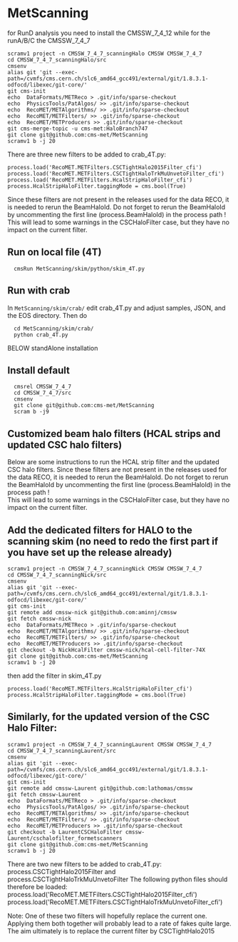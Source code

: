 # MetScanning



for RunD analysis you need to install the CMSSW_7_4_12 while for the runA/B/C the CMSSW_7_4_7
```
scramv1 project -n CMSSW_7_4_7_scanningHalo CMSSW CMSSW_7_4_7
cd CMSSW_7_4_7_scanningHalo/src
cmsenv
alias git 'git --exec-path=/cvmfs/cms.cern.ch/slc6_amd64_gcc491/external/git/1.8.3.1-odfocd/libexec/git-core/'
git cms-init
echo  DataFormats/METReco > .git/info/sparse-checkout
echo  PhysicsTools/PatAlgos/ >> .git/info/sparse-checkout
echo  RecoMET/METAlgorithms/ >> .git/info/sparse-checkout
echo  RecoMET/METFilters/ >> .git/info/sparse-checkout
echo  RecoMET/METProducers >> .git/info/sparse-checkout
git cms-merge-topic -u cms-met:HaloBranch747
git clone git@github.com:cms-met/MetScanning
scramv1 b -j 20

```

There are three new filters to be added to crab_4T.py:
```                                                                                  
process.load('RecoMET.METFilters.CSCTightHalo2015Filter_cfi')
process.load('RecoMET.METFilters.CSCTightHaloTrkMuUnvetoFilter_cfi')
process.load('RecoMET.METFilters.HcalStripHaloFilter_cfi')
process.HcalStripHaloFilter.taggingMode = cms.bool(True)
```

Since these filters are not present in the releases used for the data RECO, it is needed to rerun the BeamHaloId. 
Do not forget to rerun the BeamHaloId by uncommenting the first line (process.BeamHaloId) in the process path !  
This will lead to some warnings in the CSCHaloFilter case, but they have no impact on the current filter. 

## Run on local file (4T)
```
  cmsRun MetScanning/skim/python/skim_4T.py
```
## Run with crab
In ``MetScanning/skim/crab/`` edit crab_4T.py and adjust samples, JSON, and the EOS directory. 
Then do
```
  cd MetScanning/skim/crab/
  python crab_4T.py
```



BELOW standAlone installation

## Install default
```
  cmsrel CMSSW_7_4_7
  cd CMSSW_7_4_7/src
  cmsenv
  git clone git@github.com:cms-met/MetScanning
  scram b -j9
  ```

## Customized beam halo filters (HCAL strips and updated CSC halo filters)
Below are some instructions to run the HCAL strip filter and the updated CSC halo filters. Since these filters are not present in the releases used for the data RECO, it is needed to rerun the BeamHaloId. 
Do not forget to rerun the BeamHaloId by uncommenting the first line (process.BeamHaloId) in the process path !  
This will lead to some warnings in the CSCHaloFilter case, but they have no impact on the current filter. 

## Add the dedicated filters for HALO to the scanning skim (no need to redo the first part if you have set up the release already)
```
scramv1 project -n CMSSW_7_4_7_scanningNick CMSSW CMSSW_7_4_7
cd CMSSW_7_4_7_scanningNick/src
cmsenv
alias git 'git --exec-path=/cvmfs/cms.cern.ch/slc6_amd64_gcc491/external/git/1.8.3.1-odfocd/libexec/git-core/'
git cms-init
git remote add cmssw-nick git@github.com:aminnj/cmssw
git fetch cmssw-nick
echo  DataFormats/METReco > .git/info/sparse-checkout
echo  RecoMET/METAlgorithms/ >> .git/info/sparse-checkout
echo  RecoMET/METFilters/ >> .git/info/sparse-checkout
echo  RecoMET/METProducers >> .git/info/sparse-checkout
git checkout -b NickHcalFilter cmssw-nick/hcal-cell-filter-74X
git clone git@github.com:cms-met/MetScanning
scramv1 b -j 20
```

then add the filter in skim_4T.py
  ```                                                                                  
process.load('RecoMET.METFilters.HcalStripHaloFilter_cfi')
process.HcalStripHaloFilter.taggingMode = cms.bool(True)
```


## Similarly, for the updated version of the CSC Halo Filter: 
```
scramv1 project -n CMSSW_7_4_7_scanningLaurent CMSSW CMSSW_7_4_7
cd CMSSW_7_4_7_scanningLaurent/src
cmsenv
alias git 'git --exec-path=/cvmfs/cms.cern.ch/slc6_amd64_gcc491/external/git/1.8.3.1-odfocd/libexec/git-core/'
git cms-init
git remote add cmssw-Laurent git@github.com:lathomas/cmssw
git fetch cmssw-Laurent
echo  DataFormats/METReco > .git/info/sparse-checkout
echo  PhysicsTools/PatAlgos/ >> .git/info/sparse-checkout
echo  RecoMET/METAlgorithms/ >> .git/info/sparse-checkout
echo  RecoMET/METFilters/ >> .git/info/sparse-checkout
echo  RecoMET/METProducers >> .git/info/sparse-checkout
git checkout -b LaurentCSCHaloFilter cmssw-Laurent/cschalofilter_formetscanners
git clone git@github.com:cms-met/MetScanning
scramv1 b -j 20
```
There are two new filters to be added to crab_4T.py:
process.CSCTightHalo2015Filter and process.CSCTightHaloTrkMuUnvetoFilter 
The following python files should therefore be loaded:
process.load('RecoMET.METFilters.CSCTightHalo2015Filter_cfi')
process.load('RecoMET.METFilters.CSCTightHaloTrkMuUnvetoFilter_cfi')

Note: One of these two filters will hopefully replace the current one. Applying them both together will probably lead to a rate of fakes quite large. The aim ultimately is to replace the current filter by CSCTightHalo2015

